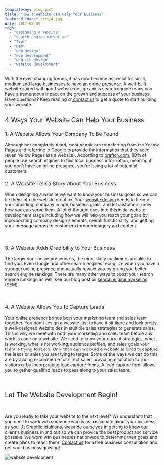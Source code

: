 ```yaml
---
templateKey: blog-post
title: "How a Website can Help Your Business"
featured_image: /img/4.jpg
date: 2017-02-09
tags:
  - "designing a website"
  - "search engine marketing"
  - "Tips"
  - "Web"
  - "web design"
  - "web development"
  - "website design"
  - "website development"
---
```


<span style="font-weight: 400;">With the ever-changing trends, it has now become essential for small, medium and large businesses to have an online presence. A well-built website paired with good website design and is search engine ready can have a tremendous impact on the growth and success of your business.  Have questions? Keep reading or</span>[<span style="font-weight: 400;"> contact us</span>](https://graphicintuitions.com/get-in-touch/?utm_source=Website_Blog&utm_campaign=How-a-website-can-help-your-business)<span style="font-weight: 400;"> to get a quote to start building your website.</span>

## <span style="font-weight: 400;">4 Ways Your Website Can Help Your Business</span>

### <span style="font-weight: 400;">1. A Website Allows Your Company To Be Found</span>

<span style="font-weight: 400;">Although not completely dead, most people are transferring from the Yellow Pages and referring to Google to provide the information that they need (even Yellow Pages has a website). According to </span>[<span style="font-weight: 400;">brafton.com</span>](http://www.brafton.com/news/80-use-search-engines-find-local-product-service-information/)<span style="font-weight: 400;">, 80% of people use search engines to find local business information, meaning if you don't have an online presence, you're losing a lot of potential customers.</span>

### <span style="font-weight: 400;">2. A Website Tells a Story About Your Business</span>

<span style="font-weight: 400;">When designing a website we want to know your business goals so we can tie them into the website creation. Your </span>[<span style="font-weight: 400;">website design</span>](https://graphicintuitions.com/services/website-development/)<span style="font-weight: 400;"> needs to tie into your branding, company image, business goals, and let customers know how you can serve them. A lot of thought goes into this initial website development stage including how we will help you reach your goals by incorporating company design elements, overall functionality, and getting your message across to customers through imagery and content.</span>

&nbsp;

### <span style="font-weight: 400;">3. A Website Adds Credibility to Your Business</span>

<span style="font-weight: 400;">The larger your online presence is, the more likely customers are able to find you. Even Google and other search engines recognize when you have a stronger online presence and actually reward you by giving you better search engine rankings. There are many other ways to boost your search engine rankings as well, see our blog post on [search engine marketing ](https://graphicintuitions.com/whats-brewin/5-ways-sem-can-grow-business/)</span><span style="font-weight: 400;"> (SEM)</span><span style="font-weight: 400;">.</span>

&nbsp;

### <span style="font-weight: 400;">4. A Website Allows You to Capture Leads</span>

<span style="font-weight: 400;">Your online presence brings both your marketing team and sales team together! You don't design a website just to have it sit there and look pretty, a well-designed website ties in multiple sales strategies to generate sales. This is why we meet with both your marketing and sales team before any work is done on a website. We need to know your current strategies, what is working, what is not working, audience profiles, and sales goals your team is trying to reach. Only then can we build a website tailored to capture the leads or sales you are trying to target. Some of the ways we can do this are by adding e-commerce for direct sales, providing education to your visitors or by incorporating lead capture forms. A lead capture form allows you to gather qualified leads to pass along to your sales team. </span>

&nbsp;

## <span style="font-weight: 400;">Let The Website Development Begin!</span>

&nbsp;

<span style="font-weight: 400;">Are you ready to take your website to the next level? We understand that you need to work with someone who is as passionate about your business as you. At Graphic Intuitions, we pride ourselves in getting to know our client's business in and out so we can provide the best product and service possible. We work with businesses nationwide to determine their goals and create plans to reach them. </span>[<span style="font-weight: 400;">Contact us</span>](https://graphicintuitions.com/get-in-touch/?utm_source=Website_Blog&utm_campaign=How-a-website-can-help-your-business)<span style="font-weight: 400;"> for a free business consultation and get your business growing!</span>

![website development](/img/website-development.jpg)

&nbsp;